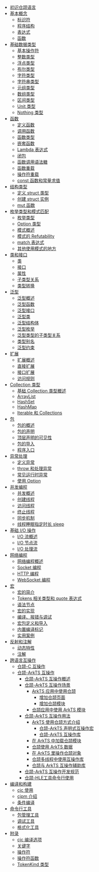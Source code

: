 - [初识仓颉语言](source_zh_cn/first_understanding/basic.md)
- [基本概念]()
    - [标识符](source_zh_cn/basic_programming_concepts/identifier.md)
    - [程序结构](source_zh_cn/basic_programming_concepts/program_structure.md)
    - [表达式](source_zh_cn/basic_programming_concepts/expression.md)
    - [函数](source_zh_cn/basic_programming_concepts/function.md)
- [基础数据类型]()
    - [基本操作符](source_zh_cn/basic_data_type/basic_operators.md)
    - [整数类型](source_zh_cn/basic_data_type/integer.md)
    - [浮点类型](source_zh_cn/basic_data_type/float.md)
    - [布尔类型](source_zh_cn/basic_data_type/bool.md)
    - [字符类型](source_zh_cn/basic_data_type/characters.md)
    - [字符串类型](source_zh_cn/basic_data_type/strings.md)
    - [元组类型](source_zh_cn/basic_data_type/tuple.md)
    - [数组类型](source_zh_cn/basic_data_type/array.md)
    - [区间类型](source_zh_cn/basic_data_type/range.md)
    - [Unit 类型](source_zh_cn/basic_data_type/unit.md)
    - [Nothing 类型](source_zh_cn/basic_data_type/nothing.md)
- [函数]()
    - [定义函数](source_zh_cn/function/define_functions.md)
    - [调用函数](source_zh_cn/function/call_functions.md)
    - [函数类型](source_zh_cn/function/first_class_citizen.md)
    - [嵌套函数](source_zh_cn/function/nested_functions.md)
    - [Lambda 表达式](source_zh_cn/function/lambda.md)
    - [闭包](source_zh_cn/function/closure.md)
    - [函数调用语法糖](source_zh_cn/function/function_call_desugar.md)
    - [函数重载](source_zh_cn/function/function_overloading.md)
    - [操作符重载](source_zh_cn/function/operator_overloading.md)
    - [const 函数和常量求值](source_zh_cn/function/const_func_and_eval.md)
- [结构类型]()
    - [定义 struct 类型](source_zh_cn/struct/define_struct.md)
    - [创建 struct 实例](source_zh_cn/struct/create_instance.md)
    - [mut 函数](source_zh_cn/struct/mut.md)
- [枚举类型和模式匹配]()
    - [枚举类型](source_zh_cn/enum_and_pattern_match/enum.md)
    - [Option 类型](source_zh_cn/enum_and_pattern_match/option_type.md)
    - [模式概述](source_zh_cn/enum_and_pattern_match/pattern_overview.md)
    - [模式的 Refutability](source_zh_cn/enum_and_pattern_match/pattern_refutability.md)
    - [match 表达式](source_zh_cn/enum_and_pattern_match/match.md)
    - [其他使用模式的地方](source_zh_cn/enum_and_pattern_match/other.md)
- [类和接口]()
    - [类](source_zh_cn/class_and_interface/class.md)
    - [接口](source_zh_cn/class_and_interface/interface.md)
    - [属性](source_zh_cn/class_and_interface/prop.md)
    - [子类型关系](source_zh_cn/class_and_interface/subtype.md)
    - [类型转换](source_zh_cn/class_and_interface/typecast.md)
- [泛型]()
    - [泛型概述](source_zh_cn/generic/generic_overview.md)
    - [泛型函数](source_zh_cn/generic/generic_function.md)
    - [泛型接口](source_zh_cn/generic/generic_interface.md)
    - [泛型类](source_zh_cn/generic/generic_class.md)
    - [泛型结构体](source_zh_cn/generic/generic_struct.md)
    - [泛型枚举](source_zh_cn/generic/generic_enum.md)
    - [泛型类型的子类型关系](source_zh_cn/generic/generic_subtype.md)
    - [类型别名](source_zh_cn/generic/typealias.md)
    - [泛型约束](source_zh_cn/generic/generic_constraint.md)
- [扩展]()
    - [扩展概述](source_zh_cn/extension/extend_overview.md)
    - [直接扩展](source_zh_cn/extension/direct_extension.md)
    - [接口扩展](source_zh_cn/extension/interface_extension.md)
    - [访问规则](source_zh_cn/extension/access_rules.md)
- [Collection 类型]()
    - [基础 Collection 类型概述](source_zh_cn/collections/collection_overview.md)
    - [ArrayList](source_zh_cn/collections/collection_arraylist.md)
    - [HashSet](source_zh_cn/collections/collection_hashset.md)
    - [HashMap](source_zh_cn/collections/collection_hashmap.md)
    - [Iterable 和 Collections](source_zh_cn/collections/collection_iterable_collections.md)
- [包]()
    - [包的概述](source_zh_cn/package/package_overview.md)
    - [包的声明](source_zh_cn/package/package_name.md)
    - [顶层声明的可见性](source_zh_cn/package/toplevel_access.md)
    - [包的导入](source_zh_cn/package/import.md)
    - [程序入口](source_zh_cn/package/entry.md)
- [异常处理]()
    - [定义异常](source_zh_cn/error_handle/exception_overview.md)
    - [throw 和处理异常](source_zh_cn/error_handle/handle.md)
    - [常见运行时异常](source_zh_cn/error_handle/common_runtime_exceptions.md)
    - [使用 Option](source_zh_cn/error_handle/use_option.md)
- [并发编程]()
    - [并发概述](source_zh_cn/concurrency/concurrency_overview.md)
    - [创建线程](source_zh_cn/concurrency/create_thread.md)
    - [访问线程](source_zh_cn/concurrency/use_thread.md)
    - [终止线程](source_zh_cn/concurrency/terminal_thread.md)
    - [同步机制](source_zh_cn/concurrency/sync.md)
    - [线程睡眠指定时长 sleep](source_zh_cn/concurrency/sleep.md)
- [基础 I/O 操作]()
    - [I/O 流概述](source_zh_cn/Basic_IO/basic_IO_overview.md)
    - [I/O 节点流](source_zh_cn/Basic_IO/basic_IO_source_stream.md)
    - [I/O 处理流](source_zh_cn/Basic_IO/basic_IO_process_stream.md)
- [网络编程]()
    - [网络编程概述](source_zh_cn/Net/net_overview.md)
    - [Socket 编程](source_zh_cn/Net/net_socket.md)
    - [HTTP 编程](source_zh_cn/Net/net_http.md)
    - [WebSocket 编程](source_zh_cn/Net/net_websocket.md)
- [宏]()
    - [宏的简介](source_zh_cn/Macro/macro_introduction.md)
    - [Tokens 相关类型和 quote 表达式](source_zh_cn/Macro/Tokens_types_and_quote_expressions.md)
    - [语法节点](source_zh_cn/Macro/sytax_node.md)
    - [宏的实现](source_zh_cn/Macro/implementation_of_macros_ohos.md)
    - [编译、报错与调试](source_zh_cn/Macro/compiling_error_reporting_and_debugging_ohos.md)
    - [宏包定义和导入](source_zh_cn/Macro/defining_and_importing_macro_package.md)
    - [内置编译标记](source_zh_cn/Macro/builtin_compilation_flags.md)
    - [实用案例](source_zh_cn/Macro/pratical_case.md)
- [反射和注解]()
    - [动态特性](source_zh_cn/reflect_and_annotation/dynamic_feature.md)
    - [注解](source_zh_cn/reflect_and_annotation/anno.md)
- [跨语言互操作]()
    - [仓颉-C 互操作](source_zh_cn/FFI/cangjie-c.md)
    - [仓颉-ArkTS 互操作]()
        - [仓颉-ArkTS 互操作概述](source_zh_cn/FFI/cangjie-arkts/cangjie_arkts_overview.md)
        - [仓颉-ArkTS 互操作场景](source_zh_cn/FFI/cangjie-arkts/interoperability_senario.md)
            - [ArkTS 应用中使用仓颉](source_zh_cn/FFI/cangjie-arkts/using_cangjie.md)
                - [增加仓颉页面](source_zh_cn/FFI/cangjie-arkts/add_cangjie_page.md)
                - [增加仓颉模块](source_zh_cn/FFI/cangjie-arkts/add_cangjie_module.md)
            - [仓颉应用中使用 ArkTS 模块](source_zh_cn/FFI/cangjie-arkts/using_arkts_module.md)
        - [仓颉-ArkTS 互操作用法]()
            - [ArkTS 使用仓颉方式介绍](source_zh_cn/FFI/cangjie-arkts/method_of_ArkTS_calling_cangjie.md)
                - [仓颉-ArkTS 声明式互操作宏](source_zh_cn/FFI/cangjie-arkts/interoperability_macro.md)
                - [仓颉-ArkTS 互操作库](source_zh_cn/FFI/cangjie-arkts/interoperability_lib.md)
            - [在 ArkTS 中加载仓颉模块](source_zh_cn/FFI/cangjie-arkts/arkts_import_cangjie.md)
            - [仓颉使用 ArkTS 数据](source_zh_cn/FFI/cangjie-arkts/operating_ArkTS_data.md)
            - [在 ArkTS 里操作仓颉对象](source_zh_cn/FFI/cangjie-arkts/operating_cangjie_objects.md)
            - [仓颉多线程中使用互操作库](source_zh_cn/FFI/cangjie-arkts/using_interoperability_lib_multithread.md)
            - [仓颉与 ArkTS 互操作辅助库](source_zh_cn/FFI/cangjie-arkts/auxiliary_lib.md)
        - [仓颉-ArkTS 互操作开发规范](source_zh_cn/FFI/cangjie-arkts/interop_guidelines.md)
        - [仓颉-HLE工具命令行使用](source_zh_cn/FFI/cangjie-arkts/HLE_usage.md)
- [编译和构建]()
    - [cjc 使用](source_zh_cn/compile_and_build/cjc_usage_OHOS.md)
    - [cjpm 介绍](source_zh_cn/compile_and_build/cjpm_usage_OHOS.md)
    - [条件编译](source_zh_cn/compile_and_build/conditional_compilation.md)
- [命令行工具](source_zh_cn/cmd_tools/command_line_overview.md)
    - [包管理工具](source_zh_cn/cmd_tools/cjpm_manual.md)
    - [调试工具](source_zh_cn/cmd_tools/cjdb_manual.md)
    - [格式化工具](source_zh_cn/cmd_tools/cjfmt_manual.md)
- [附录]()
    - [cjc 编译选项](source_zh_cn/Appendix/compile_options_OHOS.md)
    - [关键字](source_zh_cn/Appendix/keyword.md)
    - [操作符](source_zh_cn/Appendix/operator.md)
    - [操作符函数](source_zh_cn/Appendix/operator_function.md)
    - [TokenKind 类型](source_zh_cn/Appendix/tokenkind_type.md)
